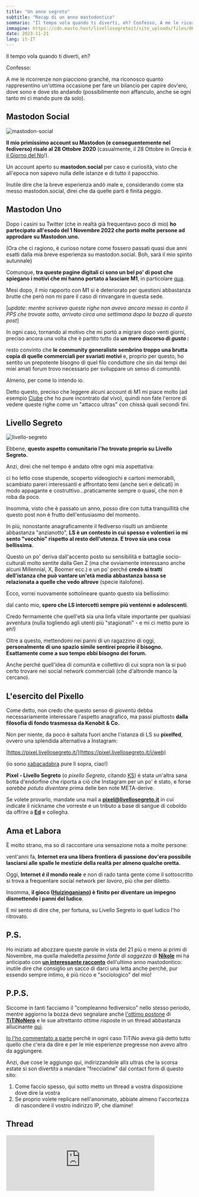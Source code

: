 ```yaml
---
title: "Un anno segreto"
subtitle: "Recap di un anno mastodontico"
sommario: "Il tempo vola quando ti diverti, eh? Confesso, A me le ricorrenze non piacciono granché, ma riconosco quanto rappresentino un'ottima occasione per fare un bilancio per capire dov'ero, dove sono e dove sto andando (possibilmente non affanculo, anche se ogni tanto mi ci mando pure da solo)."
immagine: https://cdn.masto.host/livellosegretoit/site_uploads/files/000/000/005/@1x/ae2c2ed79689631b.png 
date: 2023-11-21
lang: it-IT
---
```


Il tempo vola quando ti diverti, eh?

Confesso: 

A me le ricorrenze non piacciono granché, ma riconosco quanto rappresentino un'ottima occasione per fare un bilancio per capire dov'ero, dove sono e dove sto andando (possibilmente non affanculo, anche se ogni tanto mi ci mando pure da solo).

## Mastodon Social

![mastodon-social](https://files.mastodon.social/site_uploads/files/000/000/001/@1x/57c12f441d083cde.png)

**Il mio primissimo account su Mastodon (e conseguentemente nel fediverso) risale al 28 Ottobre 2020** (casualmente, il 28 Ottobre in Grecia è [il Giorno del No](https://it.m.wikipedia.org/wiki/Giorno_del_No)!).

Un account aperto su **mastodon.social** per caso e curiosità, visto che all'epoca non sapevo nulla delle istanze e di tutto il papocchio.

Inutile dire che la breve esperienza andò male e, considerando come sta messo mastodon.social, direi che da quelle parti è finita peggio.

## Mastodon Uno 

Dopo i casini su Twitter (che in realtà già frequentavo poco di mio) **ho partecipato all'esodo del 1 Novembre 2022 che portò molte persone ad approdare su Mastodon.uno.** 

(Ora che ci ragiono, è curioso notare come fossero passati quasi due anni esatti dalla mia breve esperienza su mastodon.social. Boh, sarà il mio spirito autunnale)

Comunque, **tra queste pagine digitali ci sono un bel po' di post che spiegano i motivi che mi hanno portato a lasciare M1**, in particolare [qua](/posts/ita/mastodon-migrazione-2/).

Mesi dopo, il mio rapporto con M1 si è deteriorato per questioni abbastanza brutte che però non mi pare il caso di rinvangare in questa sede.

[_update: mentre scrivevo queste righe non avevo ancora messo in conto il PPS che trovate sotto, arrivato circa una settimana dopo la bozza di questo post_]

In ogni caso, tornando al motivo che mi portò a migrare dopo venti giorni, preciso ancora una volta che è partito tutto da **un mero discorso di _gusto_ :** 

resto convinto che **le community generaliste sembrino troppo una brutta copia di quelle commerciali per svariati motivi** e, proprio per questo, ho sentito un prepotente bisogno di quel filo conduttore che sin dai tempi dei miei amati forum trovo necessario per sviluppare un senso di _comunità_.

Almeno, per come lo intendo io.

Detto questo, preciso che leggere alcuni account di M1 mi piace molto (ad esempio [Ciube](https://livellosegreto.it/@Lucatermite@mastodon.uno) che ho pure incontrato dal vivo), quindi non fate l'errore di vedere queste righe come un "attacco ultras" con chissà quali secondi fini. 

## Livello Segreto

![livello-segreto](https://cdn.masto.host/livellosegretoit/site_uploads/files/000/000/005/@1x/ae2c2ed79689631b.png)

Ebbene, **questo aspetto comunitario l'ho trovato proprio su Livello Segreto.**

Anzi, direi che nel tempo è andato oltre ogni mia aspettativa:

ci ho letto cose stupende, scoperto videogiochi e cartoni memorabili, scambiato pareri interessanti e affrontato temi (anche seri e delicati) in modo appagante e costruttivo...praticamente sempre o quasi, che non è roba da poco.

Insomma, visto che è passato un anno, posso dire con tutta tranquillità che questo post non è frutto dell'entusiasmo del momento.

In più, nonostante anagraficamente il fediverso risulti un ambiente abbastanza "anzianotto", **LS è un contesto in cui spesso e volentieri io mi sento "vecchio" rispetto al resto dell'utenza. E trovo sia una cosa bellissima.**

Questo un po' deriva dall'accento posto su sensibilità e battaglie socio-culturali molto sentite dalla Gen Z (ma che ovviamente interessano anche alcuni Millennial, X, Boomer ecc.) e un po' perché **credo si tratti dell'istanza che può vantare un'età media abbastanza bassa se relazionata a quelle che vedo altrove** (specie italofone).

Ecco, vorrei nuovamente sottolineare quanto questo sia bellissimo:

dal canto mio, **spero che LS intercetti sempre più ventenni e adolescenti**. 

Credo fermamente che quell'età sia una linfa vitale importante per qualsiasi avventura (nulla togliendo agli utenti più "stagionati" - e mi ci metto pure io eh!) 

Oltre a questo, mettendomi nei panni di un ragazzino di oggi, **personalmente di uno spazio simile sentirei proprio il bisogno. Esattamente come a suo tempo ebbi bisogno dei forum.**

Anche perché quell'idea di comunità e collettivo di cui sopra non la si può certo trovare nei social network commerciali (che d'altronde manco la cercano).

## L'esercito del Pixello 

Come detto, non credo che questo senso di _gioventù_ debba necessariamente interessare l'aspetto anagrafico, ma passi piuttosto **dalla filosofia di fondo trasmessa da Kenobit & Co.** 

Non per niente, da poco è saltata fuori anche l'istanza di LS su **pixelfed**, ovvero una splendida alternativa a Instagram: 

[https://pixel.livellosegreto.it/](https://pixel.livellosegreto.it/i/web) 

(io sono [xabacadabra](https://pixel.livellosegreto.it/i/web/profile/627614251342880884) pure lì sopra, ciao!)

**Pixel - Livello Segreto** (o _pixello Segreto_, citando [KS](https://livellosegreto.it/@KSGamingLife)) è stata un'altra sana botta d'endorfine che riporta a ciò che Instagram per un po' è stato, e forse _sarebbe potuto diventare_ prima delle ben note META-derive.

Se volete provarlo, mandate una mail a **pixel@livellosegreto.it** in cui indicate il nickname che vorreste e un tributo a base di sangue di coboldo da offrire a [**Ed**](https://livellosegreto.it/@ed) e colleghɜ.

## Ama et Labora

È molto strano, ma so di raccontare una sensazione nota a molte persone: 

vent'anni fa, **Internet era una libera frontiera di passione dov'era possibile lasciarsi alle spalle le mestizie della realtà per almeno qualche oretta.**

Oggi, **Internet _è_ il mondo reale** e non di rado tanta gente come il sottoscritto si trova a frequentare social network per _lavoro_, più che per diletto.

Insomma, **il gioco ([Huizinganiano](https://it.wikipedia.org/wiki/Homo_Ludens)) è finito per diventare un impegno dismettendo i panni del ludico**.

E mi sento di dire che, per fortuna, su Livello Segreto io quel ludico l'ho ritrovato.

## P.S.

Ho iniziato ad abozzare queste parole in vista del 21 più o meno ai primi di Novembre, ma quella maledetta _pessima fonte di saggezza_ di [**Nikole**](https://livellosegreto.it/@nikole) mi ha anticipato con [**un interessante racconto**](https://www.nikolececcarelli.it/un-anno-di-mastodon-la-terra-promessa-e-la-striscia-di-gaza) dell'ultimo anno mastodontico: inutile dire che consiglio un sacco di darci una letta anche perché, pur essendo sempre intimo, è più ricco e "sociologico" del mio!

## P.P.S. 

Siccome in tanti facciamo il "compleanno fediversico" nello stesso periodo, mentre aggiorno la bozza devo segnalare anche [l'ottimo postone](https://www.77nn.it/2023/11/18/primo-anno-nel-fediverso.html) di [**TiTiNoNero**](https://livellosegreto.it/@77nn@goto.77nn.it) e le sue altrettanto ottime risposte in un thread abbastanza allucinante [qui](https://mastodon.uno/@FronteAmpio/111437867393978344). 

[Io l'ho commentato a parte](https://livellosegreto.it/@xabacadabra/111439691247716734) perchè in ogni caso TiTiNo aveva già detto tutto quello che c'era da dire e per le mie esperienze pregresse non avevo altro da aggiungere.

Anzi, due cose le aggiungo qui, indirizzandole allɜ ultras che la scorsa estate si son divertitɜ a mandare "frecciatine" dal contact form di questo sito:

1) Come faccio spesso, qui sotto metto un thread a vostra disposizione dove dire la vostra
2) Se proprio volete replicare nell'anonimato, abbiate almeno l'accortezza di nascondere il vostro indirizzo IP, che diamine!

## Thread

<iframe src="https://livellosegreto.it/@xabacadabra/111443872366229429/embed" class="mastodon-embed" style="max-width: 100%; border: 0" width="400" allowfullscreen="allowfullscreen"></iframe><script src="https://livellosegreto.it/embed.js" async="async"></script>